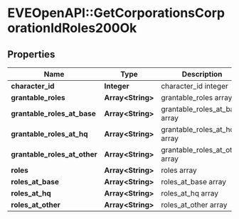 # EVEOpenAPI::GetCorporationsCorporationIdRoles200Ok

## Properties
Name | Type | Description | Notes
------------ | ------------- | ------------- | -------------
**character_id** | **Integer** | character_id integer | 
**grantable_roles** | **Array&lt;String&gt;** | grantable_roles array | [optional] 
**grantable_roles_at_base** | **Array&lt;String&gt;** | grantable_roles_at_base array | [optional] 
**grantable_roles_at_hq** | **Array&lt;String&gt;** | grantable_roles_at_hq array | [optional] 
**grantable_roles_at_other** | **Array&lt;String&gt;** | grantable_roles_at_other array | [optional] 
**roles** | **Array&lt;String&gt;** | roles array | [optional] 
**roles_at_base** | **Array&lt;String&gt;** | roles_at_base array | [optional] 
**roles_at_hq** | **Array&lt;String&gt;** | roles_at_hq array | [optional] 
**roles_at_other** | **Array&lt;String&gt;** | roles_at_other array | [optional] 


